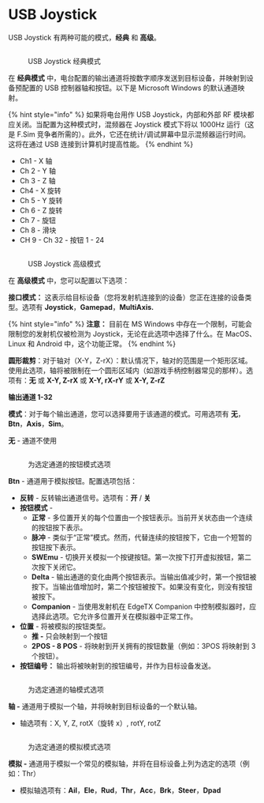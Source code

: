 # USB Joystick

USB Joystick 有两种可能的模式，**经典** 和 **高级**。&#x20;

<figure><img src="//edgetx-static.zkl2333.com/usbjoystick1.png" alt=""><figcaption><p>USB Joystick 经典模式</p></figcaption></figure>

在 **经典模式** 中，电台配置的输出通道将按数字顺序发送到目标设备，并映射到设备预配置的 USB 控制器轴和按钮。以下是 Microsoft Windows 的默认通道映射。

{% hint style="info" %}
如果将电台用作 USB Joystick，内部和外部 RF 模块都应关闭。当配置为这种模式时，混频器在 Joystick 模式下将以 1000Hz 运行（这是 F.Sim 竞争者所需的）。此外，它还在统计/调试屏幕中显示混频器运行时间。这将在通过 USB 连接到计算机时提高性能。&#x20;
{% endhint %}

* Ch1 - X 轴
* Ch 2 - Y 轴
* Ch 3 - Z 轴
* Ch4 - X 旋转
* Ch 5 - Y 旋转
* Ch 6 - Z 旋转
* Ch 7 - 旋钮
* Ch 8 - 滑块
* CH 9 - Ch 32 - 按钮 1 - 24

<figure><img src="//edgetx-static.zkl2333.com/usbjoystick.png" alt=""><figcaption><p>USB Joystick 高级模式</p></figcaption></figure>

在 **高级模式** 中，您可以配置以下选项：

**接口模式：** 这表示给目标设备（您将发射机连接到的设备）您正在连接的设备类型。选项有 **Joystick**，**Gamepad**，**MultiAxis.** &#x20;

{% hint style="info" %}
**注意：** 目前在 MS Windows 中存在一个限制，可能会限制您的发射机仅被检测为 Joystick，无论在此选项中选择了什么。在 MacOS、Linux 和 Android 中，这个功能正常。
{% endhint %}

**圆形裁剪**：对于轴对（X-Y，Z-rX）：默认情况下，轴对的范围是一个矩形区域。使用此选项，轴将被限制在一个圆形区域内（如游戏手柄控制器常见的那样）。选项有：**无** 或 **X-Y, Z-rX** 或 **X-Y, rX-rY** 或 **X-Y, Z-rZ**

**输出通道 1-32**

**模式**：对于每个输出通道，您可以选择要用于该通道的模式。可用选项有 **无**，**Btn**，**Axis**，**Sim**。

**无** - 通道不使用

<figure><img src="//edgetx-static.zkl2333.com/usbjoystick2.png" alt=""><figcaption><p>为选定通道的按钮模式选项</p></figcaption></figure>

**Btn** - 通道用于模拟按钮。配置选项包括：

* **反转** - 反转输出通道信号。选项有：**开** / **关**
* **按钮模式** -
  * **正常** - 多位置开关的每个位置由一个按钮表示。当前开关状态由一个连续的按钮按下表示。
  * **脉冲** - 类似于“正常”模式。然而，代替连续的按钮按下，它由一个短暂的按钮按下表示。
  * **SWEmu** - 切换开关模拟一个按键按钮。第一次按下打开虚拟按钮，第二次按下关闭它。
  * **Delta** - 输出通道的变化由两个按钮表示。当输出值减少时，第一个按钮被按下。当输出值增加时，第二个按钮被按下。如果没有变化，则没有按钮被按下。
  * **Companion** - 当使用发射机在 EdgeTX Companion 中控制模拟器时，应选择此选项。它允许多位置开关在模拟器中正常工作。
* **位置** - 将被模拟的按钮类型。&#x20;
  * **推 -** 只会映射到一个按钮
  * **2POS - 8 POS** - 将映射到开关拥有的按钮数量（例如：3POS 将映射到 3 个按钮）。
* **按钮编号：** 输出将被映射到的按钮编号，并作为目标设备发送。

<figure><img src="//edgetx-static.zkl2333.com/usbjoystick3.png" alt=""><figcaption><p>为选定通道的轴模式选项</p></figcaption></figure>

**轴 -** 通道用于模拟一个轴，并将映射到目标设备的一个默认轴。

* 轴选项有：X, Y, Z, rotX（旋转 x）, rotY, rotZ

<figure><img src="//edgetx-static.zkl2333.com/usbjoystick4.png" alt=""><figcaption><p>为选定通道的模拟模式选项</p></figcaption></figure>

**模拟 -** 通道用于模拟一个常见的模拟轴，并将在目标设备上列为选定的选项（例如：Thr）

* 模拟轴选项有：**Ail**，**Ele**，**Rud**，**Thr**，**Acc**，**Brk**，**Steer**，**Dpad**